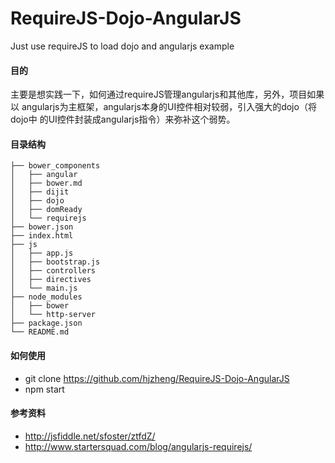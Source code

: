 RequireJS-Dojo-AngularJS
========================

Just use requireJS to load dojo and angularjs example

#### 目的

主要是想实践一下，如何通过requireJS管理angularjs和其他库，另外，项目如果以
angularjs为主框架，angularjs本身的UI控件相对较弱，引入强大的dojo（将dojo中
的UI控件封装成angularjs指令）来弥补这个弱势。


#### 目录结构
```shell
├── bower_components
│   ├── angular
│   ├── bower.md
│   ├── dijit
│   ├── dojo
│   ├── domReady
│   └── requirejs
├── bower.json
├── index.html
├── js
│   ├── app.js
│   ├── bootstrap.js
│   ├── controllers
│   ├── directives
│   └── main.js
├── node_modules
│   ├── bower
│   └── http-server
├── package.json
└── README.md
```
#### 如何使用

- git clone https://github.com/hjzheng/RequireJS-Dojo-AngularJS 
- npm start

#### 参考资料

- http://jsfiddle.net/sfoster/ztfdZ/
- http://www.startersquad.com/blog/angularjs-requirejs/
